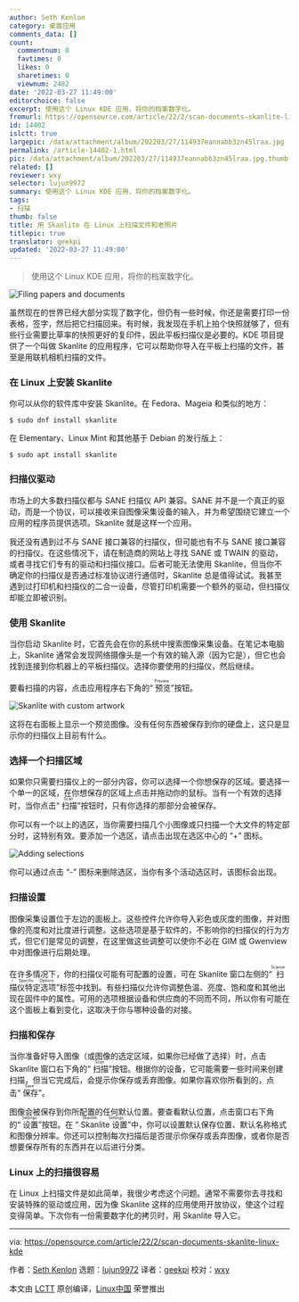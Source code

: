 ```yaml
---
author: Seth Kenlon
category: 桌面应用
comments_data: []
count:
  commentnum: 0
  favtimes: 0
  likes: 0
  sharetimes: 0
  viewnum: 2482
date: '2022-03-27 11:49:00'
editorchoice: false
excerpt: 使用这个 Linux KDE 应用，将你的档案数字化。
fromurl: https://opensource.com/article/22/2/scan-documents-skanlite-linux-kde
id: 14402
islctt: true
largepic: /data/attachment/album/202203/27/114937eannabb3zn45lraa.jpg
permalink: /article-14402-1.html
pic: /data/attachment/album/202203/27/114937eannabb3zn45lraa.jpg.thumb.jpg
related: []
reviewer: wxy
selector: lujun9972
summary: 使用这个 Linux KDE 应用，将你的档案数字化。
tags:
- 扫描
thumb: false
title: 用 Skanlite 在 Linux 上扫描文件和老照片
titlepic: true
translator: geekpi
updated: '2022-03-27 11:49:00'
---
```



> 
> 使用这个 Linux KDE 应用，将你的档案数字化。
> 
> 
> 


![](/data/attachment/album/202203/27/114937eannabb3zn45lraa.jpg "Filing papers and documents")


虽然现在的世界已经大部分实现了数字化，但仍有一些时候，你还是需要打印一份表格，签字，然后把它扫描回来。有时候，我发现在手机上拍个快照就够了，但有些行业需要比草率的快照更好的复印件，因此平板扫描仪是必要的。KDE 项目提供了一个叫做 Skanlite 的应用程序，它可以帮助你导入在平板上扫描的文件，甚至是用联机相机扫描的文件。


### 在 Linux 上安装 Skanlite


你可以从你的软件库中安装 Skanlite。在 Fedora、Mageia 和类似的地方：



```
$ sudo dnf install skanlite

```

在 Elementary、Linux Mint 和其他基于 Debian 的发行版上：



```
$ sudo apt install skanlite

```

### 扫描仪驱动


市场上的大多数扫描仪都与 SANE 扫描仪 API 兼容。SANE 并不是一个真正的驱动，而是一个协议，可以接收来自图像采集设备的输入，并为希望围绕它建立一个应用的程序员提供选项。Skanlite 就是这样一个应用。


我还没有遇到过不与 SANE 接口兼容的扫描仪，但可能也有不与 SANE 接口兼容的扫描仪。在这些情况下，请在制造商的网站上寻找 SANE 或 TWAIN 的驱动，或者寻找它们专有的驱动和扫描仪接口。后者可能无法使用 Skanlite，但当你不确定你的扫描仪是否通过标准协议进行通信时，Skanlite 总是值得试试。我甚至遇到过打印机和扫描仪的二合一设备，尽管打印机需要一个额外的驱动，但扫描仪却能立即被识别。


### 使用 Skanlite


当你启动 Skanlite 时，它首先会在你的系统中搜索图像采集设备。在笔记本电脑上，Skanlite 通常会发现网络摄像头是一个有效的输入源（因为它是），但它也会找到连接到你机器上的平板扫描仪。选择你要使用的扫描仪，然后继续。


要看扫描的内容，点击应用程序右下角的“<ruby> 预览 <rt>  Preview </rt></ruby>”按钮。


![Skanlite with custom artwork](/data/attachment/album/202203/27/115016jmlw666v1tejzgsg.jpg "Skanlite with custom artwork")


这将在右面板上显示一个预览图像。没有任何东西被保存到你的硬盘上，这只是显示你的扫描仪上目前有什么。


### 选择一个扫描区域


如果你只需要扫描仪上的一部分内容，你可以选择一个你想保存的区域。要选择一个单一的区域，在你想保存的区域上点击并拖动你的鼠标。当有一个有效的选择时，当你点击“<ruby> 扫描 <rt>  Scan </rt></ruby>”按钮时，只有你选择的那部分会被保存。


你可以有一个以上的选区，当你需要扫描几个小图像或只扫描一个大文件的特定部分时，这特别有效。要添加一个选区，请点击出现在选区中心的 “+” 图标。


![Adding selections](/data/attachment/album/202203/27/114942b5bftupou5tbs05s.jpg "Adding selections")


你可以通过点击 “-” 图标来删除选区，当你有多个活动选区时，该图标会出现。


### 扫描设置


图像采集设置位于左边的面板上。这些控件允许你导入彩色或灰度的图像，并对图像的亮度和对比度进行调整。这些选项是基于软件的，不影响你的扫描仪的行为方式，但它们是常见的调整，在这里做这些调整可以使你不必在 GIM 或 Gwenview 中对图像进行后期处理。


在许多情况下，你的扫描仪可能有可配置的设置，可在 Skanlite 窗口左侧的“<ruby> 扫描仪特定选项 <rt>  Scanner Specific Options </rt></ruby>”标签中找到。有些扫描仪允许你调整色温、亮度、饱和度和其他出现在固件中的属性。可用的选项根据设备和供应商的不同而不同，所以你有可能在这个面板上看到变化，这取决于你与哪种设备的对接。


### 扫描和保存


当你准备好导入图像（或图像的选定区域，如果你已经做了选择）时，点击 Skanlite 窗口右下角的“<ruby> 扫描 <rt>  Scan </rt></ruby>”按钮。根据你的设备，它可能需要一些时间来创建扫描，但当它完成后，会提示你保存或丢弃图像。如果你喜欢你所看到的，点击“<ruby> 保存 <rt>  Save </rt></ruby>”。


图像会被保存到你所配置的任何默认位置。要查看默认位置，点击窗口右下角的“<ruby> 设置 <rt>  Settings </rt></ruby>”按钮。在 “<ruby> Skanlite 设置 <rt>  Skanlite Settings </rt></ruby>”中，你可以设置默认保存位置、默认名称格式和图像分辨率。你还可以控制每次扫描后是否提示你保存或丢弃图像，或者你是否想要保存所有的东西并在以后进行分类。


### Linux 上的扫描很容易


在 Linux 上扫描文件是如此简单，我很少考虑这个问题。通常不需要你去寻找和安装特殊的驱动或应用，因为像 Skanlite 这样的应用使用开放协议，使这个过程变得简单。下次你有一份需要数字化的拷贝时，用 Skanlite 导入它。




---


via: <https://opensource.com/article/22/2/scan-documents-skanlite-linux-kde>


作者：[Seth Kenlon](https://opensource.com/users/seth) 选题：[lujun9972](https://github.com/lujun9972) 译者：[geekpi](https://github.com/geekpi) 校对：[wxy](https://github.com/wxy)


本文由 [LCTT](https://github.com/LCTT/TranslateProject) 原创编译，[Linux中国](https://linux.cn/) 荣誉推出